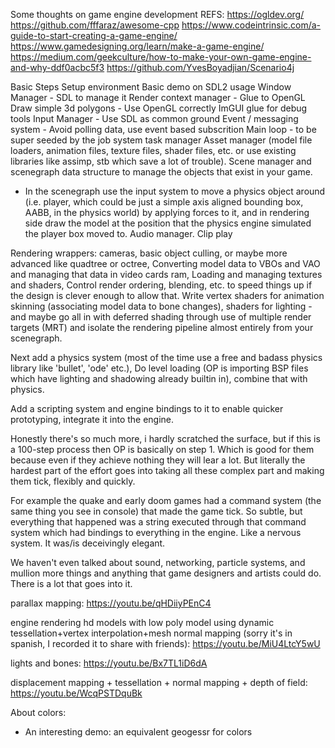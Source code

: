 Some thoughts on game engine development
REFS:
https://ogldev.org/
https://github.com/fffaraz/awesome-cpp
https://www.codeintrinsic.com/a-guide-to-start-creating-a-game-engine/
https://www.gamedesigning.org/learn/make-a-game-engine/
https://medium.com/geekculture/how-to-make-your-own-game-engine-and-why-ddf0acbc5f3
https://github.com/YvesBoyadjian/Scenario4j

Basic Steps
Setup environment
Basic demo on SDL2 usage
Window Manager - SDL to manage it
Render context manager - Glue to OpenGL
Draw simple 3d polygons - Use OpenGL correctly
ImGUI glue for debug tools
Input Manager - Use SDL as common ground
Event / messaging system - Avoid polling data, use event based subscrition
Main loop - to be super seeded by the job system task manager
Asset manager (model file loaders, animation files, texture files, shader files, etc. or use existing libraries like assimp, stb which save a lot of trouble).
Scene manager and scenegraph data structure to manage the objects that exist in your game.
- In the scenegraph use the input system to move a physics object around (i.e. player, which could be just a simple axis aligned bounding box, AABB, in the physics world) by applying forces to it, and in rendering side draw the model at the position that the physics engine simulated the player box moved to.
Audio manager. Clip play

Rendering wrappers: cameras, basic object culling, or maybe more advanced like quadtree or octree,
Converting model data to VBOs and VAO and managing that data in video cards ram,
Loading and managing textures and shaders,
Control render ordering, blending, etc. to speed things up if the design is clever enough to allow that.
Write vertex shaders for animation skinning (associating model data to bone changes), shaders for lighting - and maybe go all in with deferred shading through use of multiple render targets (MRT) and isolate the rendering pipeline almost entirely from your scenegraph.

Next add a physics system (most of the time use a free and badass physics library like 'bullet', 'ode' etc.),
Do level loading (OP is importing BSP files which have lighting and shadowing already builtin in), combine that with physics.


Add a scripting system and engine bindings to it to enable quicker prototyping, integrate it into the engine.

Honestly there's so much more, i hardly scratched the surface, but if this is a 100-step process then OP is basically on step 1. Which is good for them because even if they achieve nothing they will lear a lot. But literally the hardest part of the effort goes into taking all these complex part and making them tick, flexibly and quickly.

For example the quake and early doom games had a command system (the same thing you see in console) that made the game tick. So subtle, but everything that happened was a string executed through that command system which had bindings to everything in the engine. Like a nervous system. It was/is deceivingly elegant.

We haven't even talked about sound, networking, particle systems, and mullion more things and anything that game designers and artists could do. There is a lot that goes into it.



parallax mapping: https://youtu.be/qHDiiyPEnC4

engine rendering hd models with low poly model using dynamic tessellation+vertex interpolation+mesh normal mapping (sorry it's in spanish, I recorded it to share with friends): https://youtu.be/MiU4LtcY5wU

lights and bones: https://youtu.be/Bx7TL1iD6dA

displacement mapping + tessellation + normal mapping + depth of field: https://youtu.be/WcqPSTDquBk


About colors:
- An interesting demo: an equivalent geogessr for colors
